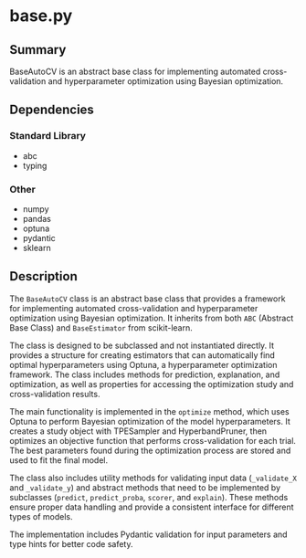# base.py

## Summary
BaseAutoCV is an abstract base class for implementing automated cross-validation and hyperparameter optimization using Bayesian optimization.

## Dependencies

### Standard Library
- abc
- typing

### Other
- numpy
- pandas
- optuna
- pydantic
- sklearn

## Description

The `BaseAutoCV` class is an abstract base class that provides a framework for implementing automated cross-validation and hyperparameter optimization using Bayesian optimization. It inherits from both `ABC` (Abstract Base Class) and `BaseEstimator` from scikit-learn.

The class is designed to be subclassed and not instantiated directly. It provides a structure for creating estimators that can automatically find optimal hyperparameters using Optuna, a hyperparameter optimization framework. The class includes methods for prediction, explanation, and optimization, as well as properties for accessing the optimization study and cross-validation results.

The main functionality is implemented in the `optimize` method, which uses Optuna to perform Bayesian optimization of the model hyperparameters. It creates a study object with TPESampler and HyperbandPruner, then optimizes an objective function that performs cross-validation for each trial. The best parameters found during the optimization process are stored and used to fit the final model.

The class also includes utility methods for validating input data (`_validate_X` and `_validate_y`) and abstract methods that need to be implemented by subclasses (`predict`, `predict_proba`, `scorer`, and `explain`). These methods ensure proper data handling and provide a consistent interface for different types of models.

The implementation includes Pydantic validation for input parameters and type hints for better code safety.
